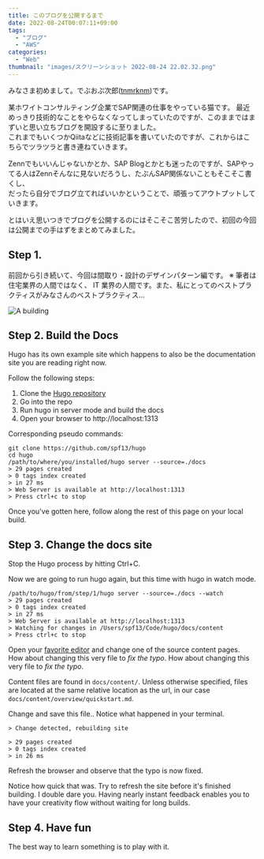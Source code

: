 ```yaml
---
title: このブログを公開するまで
date: 2022-08-24T00:07:11+09:00
tags:
  - "ブログ"
  - "AWS"
categories:
  - "Web"
thumbnail: "images/スクリーンショット 2022-08-24 22.02.32.png"
---
```




みなさま初めまして。でぶおぷ次郎([tnmrknm](https://twitter.com/tnmrknm))です。

某ホワイトコンサルティング企業でSAP関連の仕事をやっている猫です。
最近めっきり技術的なことをやらなくなってしまっていたのですが、このままではまずいと思い立ちブログを開設するに至りました。  
これまでもいくつかQiitaなどに技術記事を書いていたのですが、これからはこちらでツラツラと書き連ねていきます。

Zennでもいいんじゃないかとか、SAP Blogとかとも迷ったのですが、SAPやってる人はZennそんなに見ないだろうし、たぶんSAP関係ないこともそこそこ書くし、  
だったら自分でブログ立てればいいかということで、頑張ってアウトプットしていきます。

とはいえ思いつきでブログを公開するのにはそこそこ苦労したので、初回の今回は公開までの手はずをまとめてみました。

## Step 1. 

前回から引き続いて、今回は間取り・設計のデザインパターン編です。 ※ 筆者は住宅業界の人間ではなく、 IT 業界の人間です。また、私にとってのベストプラクティスがみなさんのベストプラクティス...

![A building](/images/Note-Snippet.gif " ")

## Step 2. Build the Docs

Hugo has its own example site which happens to also be the documentation site
you are reading right now.

Follow the following steps:

1. Clone the [Hugo repository](https://github.com/spf13/hugo)
2. Go into the repo
3. Run hugo in server mode and build the docs
4. Open your browser to http://localhost:1313

Corresponding pseudo commands:

    git clone https://github.com/spf13/hugo
    cd hugo
    /path/to/where/you/installed/hugo server --source=./docs
    > 29 pages created
    > 0 tags index created
    > in 27 ms
    > Web Server is available at http://localhost:1313
    > Press ctrl+c to stop

Once you've gotten here, follow along the rest of this page on your local build.

## Step 3. Change the docs site

Stop the Hugo process by hitting Ctrl+C.

Now we are going to run hugo again, but this time with hugo in watch mode.

    /path/to/hugo/from/step/1/hugo server --source=./docs --watch
    > 29 pages created
    > 0 tags index created
    > in 27 ms
    > Web Server is available at http://localhost:1313
    > Watching for changes in /Users/spf13/Code/hugo/docs/content
    > Press ctrl+c to stop


Open your [favorite editor](http://vim.spf13.com) and change one of the source
content pages. How about changing this very file to *fix the typo*. How about changing this very file to *fix the typo*.

Content files are found in `docs/content/`. Unless otherwise specified, files
are located at the same relative location as the url, in our case
`docs/content/overview/quickstart.md`.

Change and save this file.. Notice what happened in your terminal.

    > Change detected, rebuilding site

    > 29 pages created
    > 0 tags index created
    > in 26 ms

Refresh the browser and observe that the typo is now fixed.

Notice how quick that was. Try to refresh the site before it's finished building. I double dare you.
Having nearly instant feedback enables you to have your creativity flow without waiting for long builds.

## Step 4. Have fun

The best way to learn something is to play with it.
